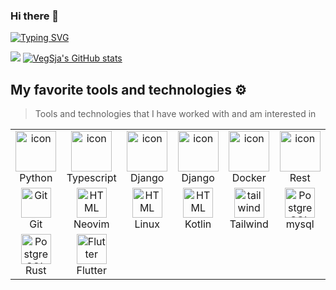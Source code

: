 ### Hi there 👋

<!--
**VegSja/VegSja** is a ✨ _special_ ✨ repository because its `README.md` (this file) appears on your GitHub profile.

Here are some ideas to get you started:

- 🔭 I’m currently working on ...
- 🌱 I’m currently learning ...
- 👯 I’m looking to collaborate on ...
- 🤔 I’m looking for help with ...
- 💬 Ask me about ...
- 📫 How to reach me: ...
- 😄 Pronouns: ...
- ⚡ Fun fact: ...
-->

[![Typing SVG](https://readme-typing-svg.demolab.com/?lines=Hello+There!+I+am+Vegard+Sjåvik;Computer+science+student+at+NTNU)](https://git.io/typing-svg)

![](https://gitwar.herokuapp.com/badge?username=VegSja)
[![VegSja's GitHub stats](https://github-readme-stats.vercel.app/api?username=VegSja&show_icons=true&theme=onedark)](https://github.com/anuraghazra/github-readme-stats)

## My favorite tools and technologies ⚙️ 

> Tools and technologies that I have worked with and am interested in

<table>
  <tr>
    <td align="center" width="96">
      <a href="#macropower-tech">
        <img src="https://techstack-generator.vercel.app/python-icon.svg" alt="icon" width="65" height="65" />
      </a>
      <br>Python
    </td>
    <td align="center" width="96">
        <img src="https://techstack-generator.vercel.app/ts-icon.svg" alt="icon" width="65" height="65" />
      <br>Typescript
    </td>
    <td align="center" width="96">
        <img src="https://techstack-generator.vercel.app/react-icon.svg" alt="icon" width="65" height="65" />
      <br>Django
    </td>
    <td align="center" width="96">
        <img src="https://techstack-generator.vercel.app/django-icon.svg" alt="icon" width="65" height="65" />
      <br>Django
    </td>
    <td align="center" width="96">
        <img src="https://techstack-generator.vercel.app/docker-icon.svg" alt="icon" width="65" height="65" />
      <br>Docker
    </td>
    <td align="center" width="96">
        <img src="https://techstack-generator.vercel.app/restapi-icon.svg" alt="icon" width="65" height="65" />
      <br>Rest
    </td>
  </tr>
  <tr>
    <td align="center" width="96"> 
        <img src="https://user-images.githubusercontent.com/25181517/192108372-f71d70ac-7ae6-4c0d-8395-51d8870c2ef0.png" width="48" height="48" alt="Git" />
      <br>Git
    </td>
    <td align="center"  width="96">
        <img src="https://skillicons.dev/icons?i=neovim" width="48" height="48" alt="HTML" />
      <br>Neovim
    </td>
    <td align="center"  width="96">
        <img src="https://skillicons.dev/icons?i=linux" width="48" height="48" alt="HTML" />
      <br>Linux
    </td>
    <td align="center"  width="96">
        <img src="https://skillicons.dev/icons?i=kotlin" width="48" height="48" alt="HTML" />
      <br>Kotlin
    </td>
    <td align="center" width="96">
        <img src="https://skillicons.dev/icons?i=tailwind" width="48" height="48" alt="tailwind" />
      <br>Tailwind
    </td>
    <td align="center" width="96">
        <img src="https://skillicons.dev/icons?i=mysql" width="48" height="48" alt="PostgreSQL" />
      <br>mysql
    </td>
  </tr>
 <tr>
       <td align="center" width="96">
        <img src="https://skillicons.dev/icons?i=rust" width="48" height="48" alt="PostgreSQL" />
      <br>Rust
    </td>
     <td align="center" width="96">
        <img src="https://skillicons.dev/icons?i=tensorflow" width="48" height="48" alt="Flutter" />
      <br>Flutter
    </td>
 </tr>
</table>
